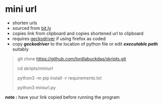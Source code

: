 # mini url

* shorten urls
* sourced from [bit.ly](https://bitly.com)
* copies link from clipboard and copies shortened url to clipboard
* requires [geckodriver](https://github.com/mozilla/geckodriver/releases) if using firefox as coded
* copy ***geckodriver*** to the location of python file or edit ***executable path*** suitably

> git clone https://github.com/lordlabuckdas/skripts.git
>
> cd skripts/miniurl
>
> python3 -m pip install -r requirements.txt
>
> python3 miniurl.py

**note :** have your link copied before running the program